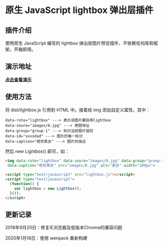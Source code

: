 # 原生 JavaScript lightbox 弹出层插件

## 插件介绍

使用原生 JavaScript 编写的 lightbox 弹出层图片预览插件，不依赖任何库和框架，开箱即用。

## 演示地址

**[点击查看演示](http://tflin.com/demo/lightbox/)**

## 使用方法

将 dist/lightbox.js 引用到 HTML 中。接着给 img 添加自定义属性，其中：

```
data-rote="lightbox" ---> 表示该图片要启用lightbox
data-soure="images/0.jpg" ---> 原图地址
data-group="group-1" ---> 标识当前图片组别
data-id="xxxxdad" ---> 图片的唯一标识
data-caption="绝世美女" ---> 图片的描述
```

然后 new Lightbox() 即可，如：
```html
<img data-rote="lightbox" data-soure="images/0.jpg" data-group="group-1" data-id="qewsdq"
 data-caption="绝世美女" src="images/0.jpg" alt="美女" width="200px">
 
<script type="text/javascript" src="lightbox.js"></script>
<script type="text/javascript">
  (function() {
    var lightbox = new Lightbox();
  }());
</script>
```

## 更新记录

2018年9月20日：修复IE浏览器及低版本Chrome的兼容问题

2020年1月16日：使用 wenpack 重新构建
